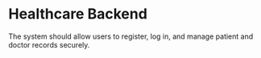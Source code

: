 # Healthcare Backend 

The system should allow users to register, log in, and manage patient and doctor records securely. 

